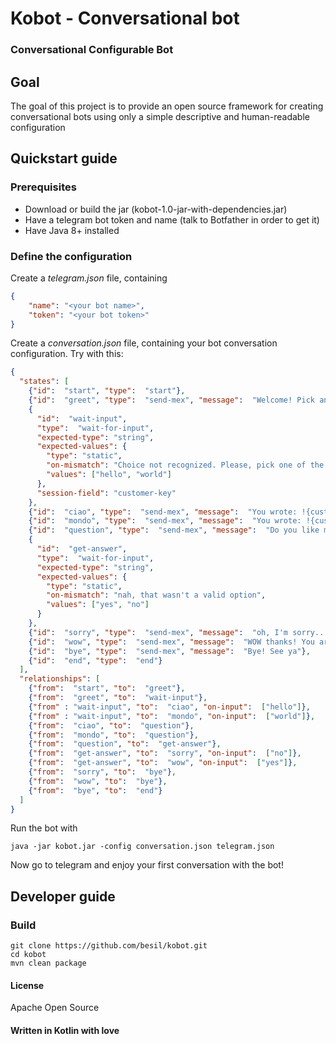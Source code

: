 # Kobot - Conversational bot
### Conversational Configurable Bot
## Goal
The goal of this project is to provide an open source framework 
for creating conversational bots using only a simple descriptive
and human-readable configuration

## Quickstart guide
### Prerequisites
* Download or build the jar (kobot-1.0-jar-with-dependencies.jar)
* Have a telegram bot token and name (talk to Botfather in order to get it)
* Have Java 8+ installed

### Define the configuration
Create a *telegram.json* file, containing
```json
{
    "name": "<your bot name>",
    "token": "<your bot token>"
}
```

Create a *conversation.json* file, containing your bot conversation configuration.
Try with this:

```json
{
  "states": [
    {"id":  "start", "type":  "start"},
    {"id":  "greet", "type":  "send-mex", "message":  "Welcome! Pick an option"},
    {
      "id":  "wait-input",
      "type":  "wait-for-input",
      "expected-type": "string",
      "expected-values": {
        "type": "static",
        "on-mismatch": "Choice not recognized. Please, pick one of the following only",
        "values": ["hello", "world"]
      },
      "session-field": "customer-key"
    },
    {"id":  "ciao", "type":  "send-mex", "message":  "You wrote: !{customer-key}. Hello to you!"},
    {"id":  "mondo", "type":  "send-mex", "message":  "You wrote: !{customer-key}. Did you say word? Hello world!!"},
    {"id":  "question", "type":  "send-mex", "message":  "Do you like me?"},
    {
      "id":  "get-answer",
      "type":  "wait-for-input",
      "expected-type": "string",
      "expected-values": {
        "type": "static",
        "on-mismatch": "nah, that wasn't a valid option",
        "values": ["yes", "no"]
      }
    },
    {"id":  "sorry", "type":  "send-mex", "message":  "oh, I'm sorry... I'll try to do better"},
    {"id":  "wow", "type":  "send-mex", "message":  "WOW thanks! You are awesome too! <3"},
    {"id":  "bye", "type":  "send-mex", "message":  "Bye! See ya"},
    {"id":  "end", "type":  "end"}
  ],
  "relationships": [
    {"from":  "start", "to":  "greet"},
    {"from":  "greet", "to":  "wait-input"},
    {"from" : "wait-input", "to":  "ciao", "on-input":  ["hello"]},
    {"from" : "wait-input", "to":  "mondo", "on-input":  ["world"]},
    {"from":  "ciao", "to":  "question"},
    {"from":  "mondo", "to":  "question"},
    {"from":  "question", "to":  "get-answer"},
    {"from":  "get-answer", "to":  "sorry", "on-input":  ["no"]},
    {"from":  "get-answer", "to":  "wow", "on-input":  ["yes"]},
    {"from":  "sorry", "to":  "bye"},
    {"from":  "wow", "to":  "bye"},
    {"from":  "bye", "to":  "end"}
  ]
}
```

Run the bot with
```shell script
java -jar kobot.jar -config conversation.json telegram.json
```

Now go to telegram and enjoy your first conversation with the bot!


## Developer guide

### Build
```shell script
git clone https://github.com/besil/kobot.git
cd kobot
mvn clean package
``` 

#### License
Apache Open Source
#### Written in Kotlin with love

